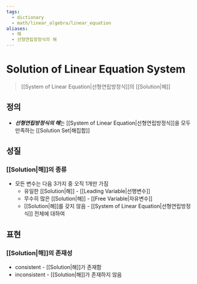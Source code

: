 ```yaml
---
tags:
  - dictionary
  - math/linear_algebra/linear_equation
aliases:
  - 해
  - 선형연립장정식의 해
---
```

# Solution of Linear Equation System
> [[System of Linear Equation|선형연립방정식]]의 [[Solution|해]]
## 정의
+ ***선형연립방정식의 해***는 [[System of Linear Equation|선형연립방정식]]을 모두 만족하는 [[Solution Set|해집합]]
## 성질
### [[Solution|해]]의 종류
+ 모든 변수는 다음 3가지 중 오직 1개만 가짐
	+ 유일한 [[Solution|해]] - [[Leading Variable|선행변수]]
	+ 무수히 많은 [[Solution|해]] - [[Free Variable|자유변수]]
	+ [[Solution|해]]를 갖지 않음 - [[System of Linear Equation|선형연립방정식]] 전체에 대하여
## 표현
### [[Solution|해]]의 존재성
+ consistent - [[Solution|해]]가 존재함
+ inconsistent - [[Solution|해]]가 존재하지 않음